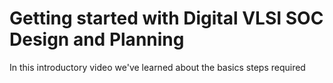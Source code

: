 <h1>
Getting started with Digital VLSI SOC Design and Planning
</h1>

In this introductory video we've learned about the basics steps required 